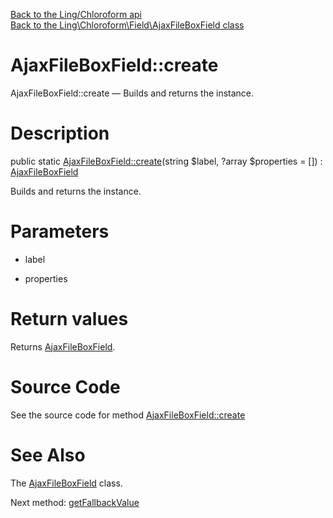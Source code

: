 [Back to the Ling/Chloroform api](https://github.com/lingtalfi/Chloroform/blob/master/doc/api/Ling/Chloroform.md)<br>
[Back to the Ling\Chloroform\Field\AjaxFileBoxField class](https://github.com/lingtalfi/Chloroform/blob/master/doc/api/Ling/Chloroform/Field/AjaxFileBoxField.md)


AjaxFileBoxField::create
================



AjaxFileBoxField::create — Builds and returns the instance.




Description
================


public static [AjaxFileBoxField::create](https://github.com/lingtalfi/Chloroform/blob/master/doc/api/Ling/Chloroform/Field/AjaxFileBoxField/create.md)(string $label, ?array $properties = []) : [AjaxFileBoxField](https://github.com/lingtalfi/Chloroform/blob/master/doc/api/Ling/Chloroform/Field/AjaxFileBoxField.md)




Builds and returns the instance.




Parameters
================


- label

    

- properties

    


Return values
================

Returns [AjaxFileBoxField](https://github.com/lingtalfi/Chloroform/blob/master/doc/api/Ling/Chloroform/Field/AjaxFileBoxField.md).








Source Code
===========
See the source code for method [AjaxFileBoxField::create](https://github.com/lingtalfi/Chloroform/blob/master/Field/AjaxFileBoxField.php#L84-L95)


See Also
================

The [AjaxFileBoxField](https://github.com/lingtalfi/Chloroform/blob/master/doc/api/Ling/Chloroform/Field/AjaxFileBoxField.md) class.

Next method: [getFallbackValue](https://github.com/lingtalfi/Chloroform/blob/master/doc/api/Ling/Chloroform/Field/AjaxFileBoxField/getFallbackValue.md)<br>

